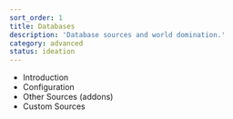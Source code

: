 ```yaml
---
sort_order: 1
title: Databases
description: 'Database sources and world domination.'
category: advanced
status: ideation
---
```

- Introduction
- Configuration
- Other Sources (addons)
- Custom Sources
